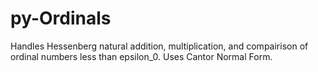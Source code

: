 # py-Ordinals
Handles Hessenberg natural addition, multiplication, and compairison of ordinal numbers less than epsilon_0. Uses Cantor Normal Form. 
